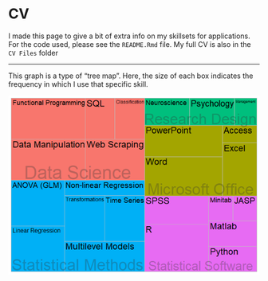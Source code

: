CV
================

I made this page to give a bit of extra info on my skillsets for
applications. For the code used, please see the `README.Rmd` file. My full CV is also in the `CV Files` folder

-----

This graph is a type of “tree map”. Here, the size of each box indicates
the frequency in which I use that specific skill.

![](README_files/figure-gfm/unnamed-chunk-2-1.png)<!-- -->
